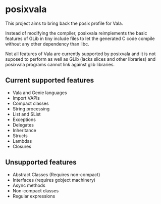 posixvala
=========

This project aims to bring back the posix profile for Vala.

Instead of modifying the compiler, posixvala reimplements the
basic features of GLib in tiny include files to let the generated
C code compile without any other dependency than libc.

Not all features of Vala are currently supported by posixvala
and it is not suposed to perform as well as GLib (lacks slices
and other libraries) and posixvala programs cannot link against
glib libraries.

Current supported features
--------------------------

* Vala and Genie languages
* Import VAPIs
* Compact classes
* String processing
* List and SList
* Exceptions
* Delegates
* Inheritance
* Structs
* Lambdas
* Closures

Unsupported features
--------------------
* Abstract Classes (Requires non-compact)
* Interfaces (requires gobject machinery)
* Async methods
* Non-compact classes
* Regular expressions
